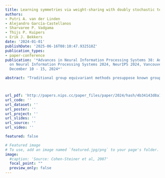 ```yaml
---
title: Learning symmetries via weight-sharing with doubly stochastic tensors
authors:
- Putri A. van der Linden
- Alejandro García-Castellanos
- Sharvaree P. Vadgama
- Thijs P. Kuipers
- Erik J. Bekkers
date: '2024-01-01'
publishDate: '2025-06-16T08:10:47.932518Z'
publication_types:
- paper-conference
publication: '*Advances in Neural Information Processing Systems 38: Annual Conference
  on Neural Information Processing Systems 2024, NeurIPS 2024, Vancouver, BC, Canada,
  December 10 - 15, 2024*'

abstract: "Traditional group equivariant methods presuppose known groups, an assumption that can be unrealistic for real-world datasets and potentially too restrictive for neural network architectures. Typically, equivariance in neural networks is implemented through group transformations applied to a canonical weight tensor, facilitating weight sharing across a specified group GG. In this study, we introduce a method to learn such weight-sharing schemes. Our approach involves developing a set of learnable, doubly stochastic matrices that function as soft permutation matrices on canonical weight tensors, accommodating regular group representations as a specific instance. This allows for adaptive kernel transformations that are optimized in conjunction with downstream tasks. Our results demonstrate that when datasets display pronounced symmetries, the learned permutation matrices approximate regular group representations, effectively transforming our weight-sharing networks into standard group convolutional networks."



url_pdf: 'http://papers.nips.cc/paper_files/paper/2024/hash/4b34143d8a1e651f00002e31b3b72e95-Abstract-Conference.html'
url_code: ''
url_dataset: ''
url_poster: ''
url_project: ''
url_slides: ''
url_source: ''
url_video: ''

featured: false

# Featured image
# To use, add an image named `featured.jpg/png` to your page's folder. 
image:
  #caption: 'Source: Cohen-Steiner et al, 2007'
  focal_point: ""
  preview_only: false
---
```


